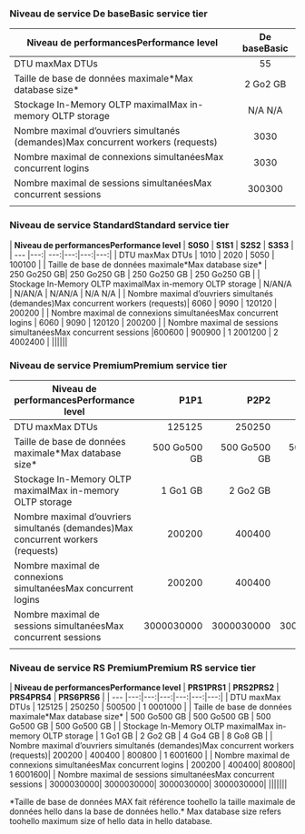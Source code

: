 <!--
Used in:
sql-database-performance-guidance.md  
sql-database-resource-limits.md
sql-database-service-tiers.md  
-->

### <a name="basic-service-tier"></a><span data-ttu-id="0b332-101">Niveau de service De base</span><span class="sxs-lookup"><span data-stu-id="0b332-101">Basic service tier</span></span>
| <span data-ttu-id="0b332-102">**Niveau de performances**</span><span class="sxs-lookup"><span data-stu-id="0b332-102">**Performance level**</span></span> | <span data-ttu-id="0b332-103">**De base**</span><span class="sxs-lookup"><span data-stu-id="0b332-103">**Basic**</span></span> |
| --- | :---: |
| <span data-ttu-id="0b332-104">DTU max</span><span class="sxs-lookup"><span data-stu-id="0b332-104">Max DTUs</span></span> | <span data-ttu-id="0b332-105">5</span><span class="sxs-lookup"><span data-stu-id="0b332-105">5</span></span> |
| <span data-ttu-id="0b332-106">Taille de base de données maximale*</span><span class="sxs-lookup"><span data-stu-id="0b332-106">Max database size*</span></span> |<span data-ttu-id="0b332-107">2 Go</span><span class="sxs-lookup"><span data-stu-id="0b332-107">2 GB</span></span>|
| <span data-ttu-id="0b332-108">Stockage In-Memory OLTP maximal</span><span class="sxs-lookup"><span data-stu-id="0b332-108">Max in-memory OLTP storage</span></span> |<span data-ttu-id="0b332-109">N/A </span><span class="sxs-lookup"><span data-stu-id="0b332-109">N/A</span></span> |
| <span data-ttu-id="0b332-110">Nombre maximal d’ouvriers simultanés (demandes)</span><span class="sxs-lookup"><span data-stu-id="0b332-110">Max concurrent workers (requests)</span></span> |<span data-ttu-id="0b332-111">30</span><span class="sxs-lookup"><span data-stu-id="0b332-111">30</span></span> |
| <span data-ttu-id="0b332-112">Nombre maximal de connexions simultanées</span><span class="sxs-lookup"><span data-stu-id="0b332-112">Max concurrent logins</span></span> |<span data-ttu-id="0b332-113">30</span><span class="sxs-lookup"><span data-stu-id="0b332-113">30</span></span> |
| <span data-ttu-id="0b332-114">Nombre maximal de sessions simultanées</span><span class="sxs-lookup"><span data-stu-id="0b332-114">Max concurrent sessions</span></span> |<span data-ttu-id="0b332-115">300</span><span class="sxs-lookup"><span data-stu-id="0b332-115">300</span></span> |
|||

### <a name="standard-service-tier"></a><span data-ttu-id="0b332-116">Niveau de service Standard</span><span class="sxs-lookup"><span data-stu-id="0b332-116">Standard service tier</span></span>
| <span data-ttu-id="0b332-117">**Niveau de performances**</span><span class="sxs-lookup"><span data-stu-id="0b332-117">**Performance level**</span></span> | <span data-ttu-id="0b332-118">**S0**</span><span class="sxs-lookup"><span data-stu-id="0b332-118">**S0**</span></span> | <span data-ttu-id="0b332-119">**S1**</span><span class="sxs-lookup"><span data-stu-id="0b332-119">**S1**</span></span> | <span data-ttu-id="0b332-120">**S2**</span><span class="sxs-lookup"><span data-stu-id="0b332-120">**S2**</span></span> | <span data-ttu-id="0b332-121">**S3**</span><span class="sxs-lookup"><span data-stu-id="0b332-121">**S3**</span></span> |
| --- |---:| ---:|---:|---:|---:|
| <span data-ttu-id="0b332-122">DTU max</span><span class="sxs-lookup"><span data-stu-id="0b332-122">Max DTUs</span></span> | <span data-ttu-id="0b332-123">10</span><span class="sxs-lookup"><span data-stu-id="0b332-123">10</span></span> | <span data-ttu-id="0b332-124">20</span><span class="sxs-lookup"><span data-stu-id="0b332-124">20</span></span> | <span data-ttu-id="0b332-125">50</span><span class="sxs-lookup"><span data-stu-id="0b332-125">50</span></span> | <span data-ttu-id="0b332-126">100</span><span class="sxs-lookup"><span data-stu-id="0b332-126">100</span></span> |
| <span data-ttu-id="0b332-127">Taille de base de données maximale*</span><span class="sxs-lookup"><span data-stu-id="0b332-127">Max database size*</span></span> | <span data-ttu-id="0b332-128">250 Go</span><span class="sxs-lookup"><span data-stu-id="0b332-128">250 GB</span></span>| <span data-ttu-id="0b332-129">250 Go</span><span class="sxs-lookup"><span data-stu-id="0b332-129">250 GB</span></span> | <span data-ttu-id="0b332-130">250 Go</span><span class="sxs-lookup"><span data-stu-id="0b332-130">250 GB</span></span> | <span data-ttu-id="0b332-131">250 Go</span><span class="sxs-lookup"><span data-stu-id="0b332-131">250 GB</span></span> |
| <span data-ttu-id="0b332-132">Stockage In-Memory OLTP maximal</span><span class="sxs-lookup"><span data-stu-id="0b332-132">Max in-memory OLTP storage</span></span> | <span data-ttu-id="0b332-133">N/A</span><span class="sxs-lookup"><span data-stu-id="0b332-133">N/A</span></span> | <span data-ttu-id="0b332-134">N/A</span><span class="sxs-lookup"><span data-stu-id="0b332-134">N/A</span></span> | <span data-ttu-id="0b332-135">N/A</span><span class="sxs-lookup"><span data-stu-id="0b332-135">N/A</span></span> | <span data-ttu-id="0b332-136">N/A </span><span class="sxs-lookup"><span data-stu-id="0b332-136">N/A</span></span> |
| <span data-ttu-id="0b332-137">Nombre maximal d’ouvriers simultanés (demandes)</span><span class="sxs-lookup"><span data-stu-id="0b332-137">Max concurrent workers (requests)</span></span>| <span data-ttu-id="0b332-138">60</span><span class="sxs-lookup"><span data-stu-id="0b332-138">60</span></span> | <span data-ttu-id="0b332-139">90</span><span class="sxs-lookup"><span data-stu-id="0b332-139">90</span></span> | <span data-ttu-id="0b332-140">120</span><span class="sxs-lookup"><span data-stu-id="0b332-140">120</span></span> | <span data-ttu-id="0b332-141">200</span><span class="sxs-lookup"><span data-stu-id="0b332-141">200</span></span> |
| <span data-ttu-id="0b332-142">Nombre maximal de connexions simultanées</span><span class="sxs-lookup"><span data-stu-id="0b332-142">Max concurrent logins</span></span> | <span data-ttu-id="0b332-143">60</span><span class="sxs-lookup"><span data-stu-id="0b332-143">60</span></span> | <span data-ttu-id="0b332-144">90</span><span class="sxs-lookup"><span data-stu-id="0b332-144">90</span></span> | <span data-ttu-id="0b332-145">120</span><span class="sxs-lookup"><span data-stu-id="0b332-145">120</span></span> | <span data-ttu-id="0b332-146">200</span><span class="sxs-lookup"><span data-stu-id="0b332-146">200</span></span> |
| <span data-ttu-id="0b332-147">Nombre maximal de sessions simultanées</span><span class="sxs-lookup"><span data-stu-id="0b332-147">Max concurrent sessions</span></span> |<span data-ttu-id="0b332-148">600</span><span class="sxs-lookup"><span data-stu-id="0b332-148">600</span></span> | <span data-ttu-id="0b332-149">900</span><span class="sxs-lookup"><span data-stu-id="0b332-149">900</span></span> | <span data-ttu-id="0b332-150">1 200</span><span class="sxs-lookup"><span data-stu-id="0b332-150">1200</span></span> | <span data-ttu-id="0b332-151">2 400</span><span class="sxs-lookup"><span data-stu-id="0b332-151">2400</span></span> |
||||||

### <a name="premium-service-tier"></a><span data-ttu-id="0b332-152">Niveau de service Premium</span><span class="sxs-lookup"><span data-stu-id="0b332-152">Premium service tier</span></span> 
| <span data-ttu-id="0b332-153">**Niveau de performances**</span><span class="sxs-lookup"><span data-stu-id="0b332-153">**Performance level**</span></span> | <span data-ttu-id="0b332-154">**P1**</span><span class="sxs-lookup"><span data-stu-id="0b332-154">**P1**</span></span> | <span data-ttu-id="0b332-155">**P2**</span><span class="sxs-lookup"><span data-stu-id="0b332-155">**P2**</span></span> | <span data-ttu-id="0b332-156">**P4**</span><span class="sxs-lookup"><span data-stu-id="0b332-156">**P4**</span></span> | <span data-ttu-id="0b332-157">**P6**</span><span class="sxs-lookup"><span data-stu-id="0b332-157">**P6**</span></span> | <span data-ttu-id="0b332-158">**P11**</span><span class="sxs-lookup"><span data-stu-id="0b332-158">**P11**</span></span> | <span data-ttu-id="0b332-159">**P15**</span><span class="sxs-lookup"><span data-stu-id="0b332-159">**P15**</span></span> | 
| --- |---:|---:|---:|---:|---:|---:|
| <span data-ttu-id="0b332-160">DTU max</span><span class="sxs-lookup"><span data-stu-id="0b332-160">Max DTUs</span></span> | <span data-ttu-id="0b332-161">125</span><span class="sxs-lookup"><span data-stu-id="0b332-161">125</span></span> | <span data-ttu-id="0b332-162">250</span><span class="sxs-lookup"><span data-stu-id="0b332-162">250</span></span> | <span data-ttu-id="0b332-163">500</span><span class="sxs-lookup"><span data-stu-id="0b332-163">500</span></span> | <span data-ttu-id="0b332-164">1 000</span><span class="sxs-lookup"><span data-stu-id="0b332-164">1000</span></span> | <span data-ttu-id="0b332-165">1 750</span><span class="sxs-lookup"><span data-stu-id="0b332-165">1750</span></span> | <span data-ttu-id="0b332-166">4000</span><span class="sxs-lookup"><span data-stu-id="0b332-166">4000</span></span> |
| <span data-ttu-id="0b332-167">Taille de base de données maximale*</span><span class="sxs-lookup"><span data-stu-id="0b332-167">Max database size*</span></span> | <span data-ttu-id="0b332-168">500 Go</span><span class="sxs-lookup"><span data-stu-id="0b332-168">500 GB</span></span> | <span data-ttu-id="0b332-169">500 Go</span><span class="sxs-lookup"><span data-stu-id="0b332-169">500 GB</span></span> | <span data-ttu-id="0b332-170">500 Go</span><span class="sxs-lookup"><span data-stu-id="0b332-170">500  GB</span></span> | <span data-ttu-id="0b332-171">500 Go</span><span class="sxs-lookup"><span data-stu-id="0b332-171">500 GB</span></span> | <span data-ttu-id="0b332-172">4 To</span><span class="sxs-lookup"><span data-stu-id="0b332-172">4 TB</span></span> | <span data-ttu-id="0b332-173">4 To</span><span class="sxs-lookup"><span data-stu-id="0b332-173">4 TB</span></span> |
| <span data-ttu-id="0b332-174">Stockage In-Memory OLTP maximal</span><span class="sxs-lookup"><span data-stu-id="0b332-174">Max in-memory OLTP storage</span></span> | <span data-ttu-id="0b332-175">1 Go</span><span class="sxs-lookup"><span data-stu-id="0b332-175">1 GB</span></span> | <span data-ttu-id="0b332-176">2 Go</span><span class="sxs-lookup"><span data-stu-id="0b332-176">2 GB</span></span> | <span data-ttu-id="0b332-177">4 Go</span><span class="sxs-lookup"><span data-stu-id="0b332-177">4 GB</span></span> | <span data-ttu-id="0b332-178">8 Go</span><span class="sxs-lookup"><span data-stu-id="0b332-178">8 GB</span></span> | <span data-ttu-id="0b332-179">14 Go</span><span class="sxs-lookup"><span data-stu-id="0b332-179">14 GB</span></span> | <span data-ttu-id="0b332-180">32 Go</span><span class="sxs-lookup"><span data-stu-id="0b332-180">32 GB</span></span> |
| <span data-ttu-id="0b332-181">Nombre maximal d’ouvriers simultanés (demandes)</span><span class="sxs-lookup"><span data-stu-id="0b332-181">Max concurrent workers (requests)</span></span>| <span data-ttu-id="0b332-182">200</span><span class="sxs-lookup"><span data-stu-id="0b332-182">200</span></span> | <span data-ttu-id="0b332-183">400</span><span class="sxs-lookup"><span data-stu-id="0b332-183">400</span></span> | <span data-ttu-id="0b332-184">800</span><span class="sxs-lookup"><span data-stu-id="0b332-184">800</span></span> | <span data-ttu-id="0b332-185">1 600</span><span class="sxs-lookup"><span data-stu-id="0b332-185">1600</span></span> | <span data-ttu-id="0b332-186">2 400</span><span class="sxs-lookup"><span data-stu-id="0b332-186">2400</span></span> | <span data-ttu-id="0b332-187">6400</span><span class="sxs-lookup"><span data-stu-id="0b332-187">6400</span></span> |
| <span data-ttu-id="0b332-188">Nombre maximal de connexions simultanées</span><span class="sxs-lookup"><span data-stu-id="0b332-188">Max concurrent logins</span></span> | <span data-ttu-id="0b332-189">200</span><span class="sxs-lookup"><span data-stu-id="0b332-189">200</span></span> | <span data-ttu-id="0b332-190">400</span><span class="sxs-lookup"><span data-stu-id="0b332-190">400</span></span>| <span data-ttu-id="0b332-191">800</span><span class="sxs-lookup"><span data-stu-id="0b332-191">800</span></span>| <span data-ttu-id="0b332-192">1 600</span><span class="sxs-lookup"><span data-stu-id="0b332-192">1600</span></span>| <span data-ttu-id="0b332-193">2 400</span><span class="sxs-lookup"><span data-stu-id="0b332-193">2400</span></span>| <span data-ttu-id="0b332-194">6 400</span><span class="sxs-lookup"><span data-stu-id="0b332-194">6400</span></span> |
| <span data-ttu-id="0b332-195">Nombre maximal de sessions simultanées</span><span class="sxs-lookup"><span data-stu-id="0b332-195">Max concurrent sessions</span></span> | <span data-ttu-id="0b332-196">30000</span><span class="sxs-lookup"><span data-stu-id="0b332-196">30000</span></span>| <span data-ttu-id="0b332-197">30000</span><span class="sxs-lookup"><span data-stu-id="0b332-197">30000</span></span>| <span data-ttu-id="0b332-198">30000</span><span class="sxs-lookup"><span data-stu-id="0b332-198">30000</span></span>| <span data-ttu-id="0b332-199">30000</span><span class="sxs-lookup"><span data-stu-id="0b332-199">30000</span></span>| <span data-ttu-id="0b332-200">30000</span><span class="sxs-lookup"><span data-stu-id="0b332-200">30000</span></span>| <span data-ttu-id="0b332-201">30000</span><span class="sxs-lookup"><span data-stu-id="0b332-201">30000</span></span> |
|||||||

### <a name="premium-rs-service-tier"></a><span data-ttu-id="0b332-202">Niveau de service RS Premium</span><span class="sxs-lookup"><span data-stu-id="0b332-202">Premium RS service tier</span></span> 
| <span data-ttu-id="0b332-203">**Niveau de performances**</span><span class="sxs-lookup"><span data-stu-id="0b332-203">**Performance level**</span></span> | <span data-ttu-id="0b332-204">**PRS1**</span><span class="sxs-lookup"><span data-stu-id="0b332-204">**PRS1**</span></span> | <span data-ttu-id="0b332-205">**PRS2**</span><span class="sxs-lookup"><span data-stu-id="0b332-205">**PRS2**</span></span> | <span data-ttu-id="0b332-206">**PRS4**</span><span class="sxs-lookup"><span data-stu-id="0b332-206">**PRS4**</span></span> | <span data-ttu-id="0b332-207">**PRS6**</span><span class="sxs-lookup"><span data-stu-id="0b332-207">**PRS6**</span></span> |
| --- |---:|---:|---:|---:|---:|---:|
| <span data-ttu-id="0b332-208">DTU max</span><span class="sxs-lookup"><span data-stu-id="0b332-208">Max DTUs</span></span> | <span data-ttu-id="0b332-209">125</span><span class="sxs-lookup"><span data-stu-id="0b332-209">125</span></span> | <span data-ttu-id="0b332-210">250</span><span class="sxs-lookup"><span data-stu-id="0b332-210">250</span></span> | <span data-ttu-id="0b332-211">500</span><span class="sxs-lookup"><span data-stu-id="0b332-211">500</span></span> | <span data-ttu-id="0b332-212">1 000</span><span class="sxs-lookup"><span data-stu-id="0b332-212">1000</span></span> |
| <span data-ttu-id="0b332-213">Taille de base de données maximale*</span><span class="sxs-lookup"><span data-stu-id="0b332-213">Max database size*</span></span> | <span data-ttu-id="0b332-214">500 Go</span><span class="sxs-lookup"><span data-stu-id="0b332-214">500 GB</span></span> | <span data-ttu-id="0b332-215">500 Go</span><span class="sxs-lookup"><span data-stu-id="0b332-215">500 GB</span></span> | <span data-ttu-id="0b332-216">500 Go</span><span class="sxs-lookup"><span data-stu-id="0b332-216">500  GB</span></span> | <span data-ttu-id="0b332-217">500 Go</span><span class="sxs-lookup"><span data-stu-id="0b332-217">500 GB</span></span> |
| <span data-ttu-id="0b332-218">Stockage In-Memory OLTP maximal</span><span class="sxs-lookup"><span data-stu-id="0b332-218">Max in-memory OLTP storage</span></span> | <span data-ttu-id="0b332-219">1 Go</span><span class="sxs-lookup"><span data-stu-id="0b332-219">1 GB</span></span> | <span data-ttu-id="0b332-220">2 Go</span><span class="sxs-lookup"><span data-stu-id="0b332-220">2 GB</span></span> | <span data-ttu-id="0b332-221">4 Go</span><span class="sxs-lookup"><span data-stu-id="0b332-221">4 GB</span></span> | <span data-ttu-id="0b332-222">8 Go</span><span class="sxs-lookup"><span data-stu-id="0b332-222">8 GB</span></span> |
| <span data-ttu-id="0b332-223">Nombre maximal d’ouvriers simultanés (demandes)</span><span class="sxs-lookup"><span data-stu-id="0b332-223">Max concurrent workers (requests)</span></span>| <span data-ttu-id="0b332-224">200</span><span class="sxs-lookup"><span data-stu-id="0b332-224">200</span></span> | <span data-ttu-id="0b332-225">400</span><span class="sxs-lookup"><span data-stu-id="0b332-225">400</span></span> | <span data-ttu-id="0b332-226">800</span><span class="sxs-lookup"><span data-stu-id="0b332-226">800</span></span> | <span data-ttu-id="0b332-227">1 600</span><span class="sxs-lookup"><span data-stu-id="0b332-227">1600</span></span> |
| <span data-ttu-id="0b332-228">Nombre maximal de connexions simultanées</span><span class="sxs-lookup"><span data-stu-id="0b332-228">Max concurrent logins</span></span> | <span data-ttu-id="0b332-229">200</span><span class="sxs-lookup"><span data-stu-id="0b332-229">200</span></span> | <span data-ttu-id="0b332-230">400</span><span class="sxs-lookup"><span data-stu-id="0b332-230">400</span></span>| <span data-ttu-id="0b332-231">800</span><span class="sxs-lookup"><span data-stu-id="0b332-231">800</span></span>| <span data-ttu-id="0b332-232">1 600</span><span class="sxs-lookup"><span data-stu-id="0b332-232">1600</span></span>|
| <span data-ttu-id="0b332-233">Nombre maximal de sessions simultanées</span><span class="sxs-lookup"><span data-stu-id="0b332-233">Max concurrent sessions</span></span> | <span data-ttu-id="0b332-234">30000</span><span class="sxs-lookup"><span data-stu-id="0b332-234">30000</span></span>| <span data-ttu-id="0b332-235">30000</span><span class="sxs-lookup"><span data-stu-id="0b332-235">30000</span></span>| <span data-ttu-id="0b332-236">30000</span><span class="sxs-lookup"><span data-stu-id="0b332-236">30000</span></span>| <span data-ttu-id="0b332-237">30000</span><span class="sxs-lookup"><span data-stu-id="0b332-237">30000</span></span>|
|||||||

<span data-ttu-id="0b332-238">\*Taille de base de données MAX fait référence toohello la taille maximale de données hello dans la base de données hello.</span><span class="sxs-lookup"><span data-stu-id="0b332-238">\* Max database size refers toohello maximum size of hello data in hello database.</span></span> 
